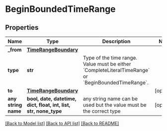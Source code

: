 # BeginBoundedTimeRange


## Properties
Name | Type | Description | Notes
------------ | ------------- | ------------- | -------------
**_from** | [**TimeRangeBoundary**](TimeRangeBoundary.md) |  | 
**type** | **str** | Type of the time range. Value must be either &#x60;CompleteLiteralTimeRange&#x60; or &#x60;BeginBoundedTimeRange&#x60;. | 
**to** | [**TimeRangeBoundary**](TimeRangeBoundary.md) |  | [optional] 
**any string name** | **bool, date, datetime, dict, float, int, list, str, none_type** | any string name can be used but the value must be the correct type | [optional]

[[Back to Model list]](../README.md#documentation-for-models) [[Back to API list]](../README.md#documentation-for-api-endpoints) [[Back to README]](../README.md)


